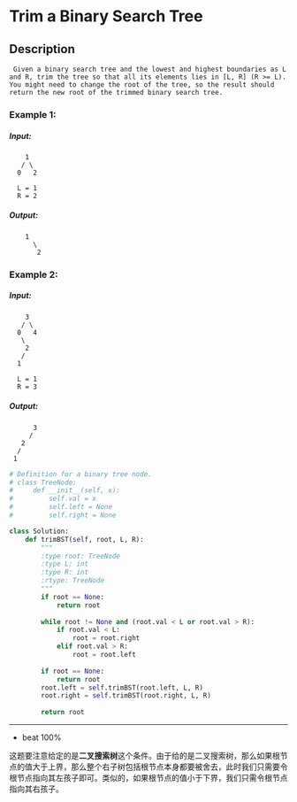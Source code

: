 # Trim a Binary Search Tree
## Description
```
 Given a binary search tree and the lowest and highest boundaries as L and R, trim the tree so that all its elements lies in [L, R] (R >= L). You might need to change the root of the tree, so the result should return the new root of the trimmed binary search tree.
```
### Example 1:

##### Input: 
```
    1
   / \
  0   2

  L = 1
  R = 2
```
##### Output: 
```
    1
      \
       2
```
### Example 2:

##### Input: 
```
    3
   / \
  0   4
   \
    2
   /
  1

  L = 1
  R = 3
```
##### Output: 
```
      3
     / 
   2   
  /
 1
```
```python 
# Definition for a binary tree node.
# class TreeNode:
#     def __init__(self, x):
#         self.val = x
#         self.left = None
#         self.right = None

class Solution:
    def trimBST(self, root, L, R):
        """
        :type root: TreeNode
        :type L: int
        :type R: int
        :rtype: TreeNode
        """
        if root == None:
            return root
        
        while root != None and (root.val < L or root.val > R):
            if root.val < L:
                root = root.right
            elif root.val > R:
                root = root.left
       
        if root == None:
            return root
        root.left = self.trimBST(root.left, L, R)
        root.right = self.trimBST(root.right, L, R)
        
        return root
```
***********************************************
- beat 100%

这题要注意给定的是**二叉搜索树**这个条件。由于给的是二叉搜索树，那么如果根节点的值大于上界，那么整个右子树包括根节点本身都要被舍去，此时我们只需要令根节点指向其左孩子即可。类似的，如果根节点的值小于下界，我们只需令根节点指向其右孩子。